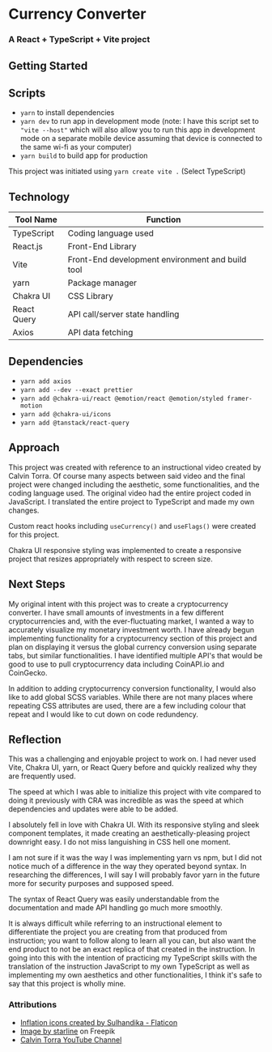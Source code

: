 # Currency Converter
### A React + TypeScript + Vite project


## Getting Started

## Scripts
- `yarn` to install dependencies
- `yarn dev` to run app in development mode (note: I have this script set to `"vite --host"` which will also allow you to run this app in development mode on a separate mobile device assuming that device is connected to the same wi-fi as your computer)
- `yarn build` to build app for production

This project was initiated using `yarn create vite .`
(Select TypeScript)

## Technology

| Tool Name   | Function                       |
| ----------- | ------------------------------ |
| TypeScript  | Coding language used           |
| React.js    | Front-End Library              |
| Vite        | Front-End development environment and build tool |
| yarn        | Package manager                |
| Chakra UI   | CSS Library                    |
| React Query | API call/server state handling |
| Axios       | API data fetching              |

## Dependencies
- `yarn add axios`
- `yarn add --dev --exact prettier`
- `yarn add @chakra-ui/react @emotion/react @emotion/styled framer-motion`
- `yarn add @chakra-ui/icons`
- `yarn add @tanstack/react-query`

## Approach
This project was created with reference to an instructional video created by Calvin Torra. Of course many aspects between said video and the final project were changed including the aesthetic, some functionalities, and the coding language used. The original video had the entire project coded in JavaScript. I translated the entire project to TypeScript and made my own changes.

Custom react hooks including `useCurrency()` and `useFlags()` were created for this project.

Chakra UI responsive styling was implemented to create a responsive project that resizes appropriately with respect to screen size.

## Next Steps
My original intent with this project was to create a cryptocurrency converter. I have small amounts of investments in a few different cryptocurrencies and, with the ever-fluctuating market, I wanted a way to accurately visualize my monetary investment worth. I have already begun implementing functionality for a cryptocurrency section of this project and plan on displaying it versus the global currency conversion using separate tabs, but similar functionalities. I have identified multiple API's that would be good to use to pull cryptocurrency data including CoinAPI.io and CoinGecko.

In addition to adding cryptocurrency conversion functionality, I would also like to add global SCSS variables. While there are not many places where repeating CSS attributes are used, there are a few including colour that repeat and I would like to cut down on code redundency.

## Reflection
This was a challenging and enjoyable project to work on. 
I had never used Vite, Chakra UI, yarn, or React Query before and quickly realized why they are frequently used. 

The speed at which I was able to initialize this project with vite compared to doing it previously with CRA was incredible as was the speed at which dependencies and updates were able to be added.

I absolutely fell in love with Chakra UI. With its responsive styling and sleek component templates, it made creating an aesthetically-pleasing project downright easy. I do not miss languishing in CSS hell one moment.

I am not sure if it was the way I was implementing yarn vs npm, but I did not notice much of a difference in the way they operated beyond syntax. In researching the differences, I will say I will probably favor yarn in the future more for security purposes and supposed speed.

The syntax of React Query was easily understandable from the documentation and made API handling go much more smoothly.

It is always difficult while referring to an instructional element to differentiate the project you are creating from that produced from instruction; you want to follow along to learn all you can, but also want the end product to not be an exact replica of that created in the instruction. In going into this with the intention of practicing my TypeScript skills with the translation of the instruction JavaScript to my own TypeScript as well as implementing my own aesthetics and other functionalities, I think it's safe to say that this project is wholly mine.


### Attributions
- <a href="https://www.flaticon.com/free-icons/inflation" title="inflation icons">Inflation icons created by Sulhandika - Flaticon</a>
- <a href="https://www.freepik.com/free-vector/digital-money-transfer-technology-background_4025865.htm#query=currency&position=28&from_view=search&track=sph">Image by starline</a> on Freepik
- <a href="https://www.youtube.com/@calvintorra">Calvin Torra YouTube Channel</a>

